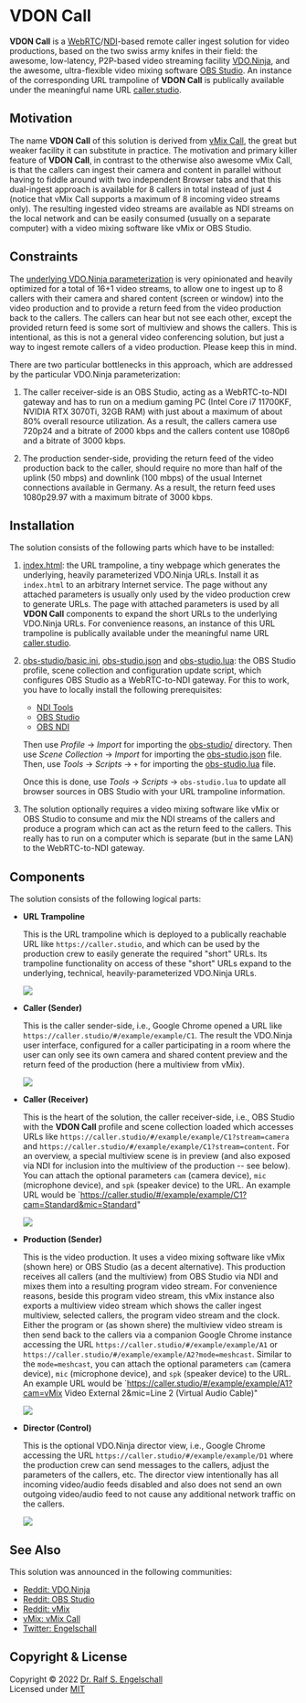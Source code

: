 
VDON Call
=========

**VDON Call** is a [WebRTC](https://en.wikipedia.org/wiki/WebRTC)/[NDI](https://ndi.tv)-based
remote caller ingest solution for video productions, based on
the two swiss army knifes in their field: the awesome, low-latency,
P2P-based video streaming facility [VDO.Ninja](https://vdo.ninja),
and the awesome, ultra-flexible video mixing software
[OBS Studio](https://obsproject.com). An instance of the
corresponding URL trampoline of **VDON Call** is publically available under
the meaningful name URL [caller.studio](https://caller.studio).

Motivation
----------

The name **VDON Call** of this solution is derived from
[vMix Call](https://www.vmix.com/products/vmix-call.aspx), the great but
weaker facility it can substitute in practice. The motivation and
primary killer feature of **VDON Call**, in contrast to the otherwise also
awesome vMix Call, is that the callers can ingest their camera and
content in parallel without having to fiddle around with two independent
Browser tabs and that this dual-ingest approach is available for 8
callers in total instead of just 4 (notice that vMix Call supports a
maximum of 8 incoming video streams only). The resulting ingested video
streams are available as NDI streams on the local network and can be
easily consumed (usually on a separate computer) with a video mixing
software like vMix or OBS Studio.

Constraints
-----------

The [underlying VDO.Ninja parameterization](https://github.com/rse/vdon-call/blob/master/index.html#L313) is very opinionated and
heavily optimized for a total of 16+1 video streams, to allow one to
ingest up to 8 callers with their camera and shared content (screen or
window) into the video production and to provide a return feed from the
video production back to the callers. The callers can hear but not see
each other, except the provided return feed is some sort of multiview
and shows the callers. This is intentional, as this is not a general
video conferencing solution, but just a way to ingest remote callers of a
video production. Please keep this in mind.

There are two particular bottlenecks in this approach, which are
addressed by the particular VDO.Ninja parameterization:

1. The caller receiver-side is an OBS Studio, acting as a WebRTC-to-NDI
   gateway and has to run on a medium gaming PC (Intel Core i7 11700KF,
   NVIDIA RTX 3070Ti, 32GB RAM) with just about a maximum of about 80%
   overall resource utilization. As a result, the callers camera use
   720p24 and a bitrate of 2000 kbps and the callers content use 1080p6
   and a bitrate of 3000 kbps.

2. The production sender-side, providing the return feed of the video
   production back to the caller, should require no more than half of
   the uplink (50 mbps) and downlink (100 mbps) of the usual Internet
   connections available in Germany. As a result, the return feed uses
   1080p29.97 with a maximum bitrate of 3000 kbps.

Installation
------------

The solution consists of the following parts which have to be installed:

1. [index.html](index.html): the URL trampoline, a
   tiny webpage which generates the underlying, heavily parameterized VDO.Ninja
   URLs. Install it as `index.html` to an arbitrary Internet service.
   The page without any attached parameters is usually only used
   by the video production crew to generate URLs. The page
   with attached parameters is used by all **VDON Call** components
   to expand the short URLs to the underlying VDO.Ninja URLs.
   For convenience reasons, an instance of this URL trampoline
   is publically available under the meaningful name URL
   [caller.studio](https://caller.studio).

2. [obs-studio/basic.ini](obs-studio/basic.ini),
   [obs-studio.json](obs-studio.json) and
   [obs-studio.lua](obs-studio.lua):
   the OBS Studio profile, scene collection and configuration update script,
   which configures OBS Studio as a WebRTC-to-NDI gateway. For this to work,
   you have to locally install the following prerequisites:

   - [NDI Tools](https://www.ndi.tv/tools/)
   - [OBS Studio](https://obsproject.com/)
   - [OBS NDI](https://github.com/Palakis/obs-ndi/)

   Then use *Profile* &rarr; *Import* for importing the
   [obs-studio/](obs-studio/) directory. Then use *Scene Collection*
   &rarr; *Import* for importing the [obs-studio.json](obs-studio.json)
   file. Then, use *Tools* &rarr; *Scripts* &rarr; `+` for importing the
   [obs-studio.lua](obs-studio.lua) file.

   Once this is done, use *Tools* &rarr; *Scripts* &rarr;
   `obs-studio.lua` to update all browser sources in OBS Studio with
   your URL trampoline information.

3. The solution optionally requires a video mixing software like vMix or
   OBS Studio to consume and mix the NDI streams of the callers and produce a
   program which can act as the return feed to the callers. This really
   has to run on a computer which is separate (but in the same LAN)
   to the WebRTC-to-NDI gateway.

Components
----------

The solution consists of the following logical parts:

- **URL Trampoline**

  This is the URL trampoline which is deployed to a publically reachable
  URL like `https://caller.studio`, and which can be used by the
  production crew to easily generate the required "short" URLs. Its
  trampoline functionality on access of these "short" URLs expand to the
  underlying, technical, heavily-parameterized VDO.Ninja URLs.

  ![](shot-1-trampoline.png)

- **Caller (Sender)**

  This is the caller sender-side, i.e., Google Chrome opened a URL
  like `https://caller.studio/#/example/example/C1`.
  The result the VDO.Ninja user interface, configured for a caller
  participating in a room where the user can only see its own camera and
  shared content preview and the return feed of the production (here
  a multiview from vMix).

  ![](shot-2-caller-sender.png)

- **Caller (Receiver)**

  This is the heart of the solution, the caller receiver-side,
  i.e., OBS Studio with the **VDON Call** profile and
  scene collection loaded which accesses URLs like
  `https://caller.studio/#/example/example/C1?stream=camera` and
  `https://caller.studio/#/example/example/C1?stream=content`. For an
  overview, a special multiview scene is in preview (and also exposed
  via NDI for inclusion into the multiview of the production -- see
  below). You can attach the optional parameters
  `cam` (camera device), `mic` (microphone device), and `spk` (speaker device)
  to the URL. An example URL would be
  `https://caller.studio/#/example/example/C1?cam=Standard&mic=Standard"

  ![](shot-3-caller-receiver.png)

- **Production (Sender)**

  This is the video production. It uses a video mixing software
  like vMix (shown here) or OBS Studio (as a decent alternative). This
  production receives all callers (and the multiview) from OBS
  Studio via NDI and mixes them into a resulting program video
  stream. For convenience reasons, beside this program video
  stream, this vMix instance also exports a multiview video stream
  which shows the caller ingest multiview, selected callers, the
  program video stream and the clock. Either the program or (as
  shown shere) the multiview video stream is then send back to the
  callers via a companion Google Chrome instance accessing the URL
  `https://caller.studio/#/example/example/A1` or
  `https://caller.studio/#/example/example/A2?mode=meshcast`.
  Similar to the `mode=meshcast`, you can attach the optional parameters
  `cam` (camera device), `mic` (microphone device), and `spk` (speaker device)
  to the URL. An example URL would be
  `https://caller.studio/#/example/example/A1?cam=vMix Video External 2&mic=Line 2 (Virtual Audio Cable)"

  ![](shot-4-production.png)

- **Director (Control)**

  This is the optional VDO.Ninja director
  view, i.e., Google Chrome accessing the URL
  `https://caller.studio/#/example/example/D1`
  where the production crew can send messages to the callers, adjust the
  parameters of the callers, etc. The director view intentionally has
  all incoming video/audio feeds disabled and also does not send an own
  outgoing video/audio feed to not cause any additional network traffic
  on the callers.

  ![](shot-5-director.png)

See Also
--------

This solution was announced in the following communities:

- [Reddit: VDO.Ninja](https://www.reddit.com/r/VDONinja/comments/ti8jz4/vdon_call_remote_caller_ingest_via_vdoninja_to/)
- [Reddit: OBS Studio](https://www.reddit.com/r/obs/comments/tihbxz/vdon_call_external_ndibased_remote_caller_ingest/)
- [Reddit: vMix](https://www.reddit.com/r/vmix/comments/ti8r3g/vdon_call_remote_caller_ingest_via_vdoninja_obs/)
- [vMix: vMix Call](https://forums.vmix.com/posts/t28731-VDON-Call--a-vMix-Call-substitute--when-parallel-camera-and-screen-sharing-is-required)
- [Twitter: Engelschall](https://twitter.com/engelschall/status/1505340731593998339)

Copyright & License
-------------------

Copyright &copy; 2022 [Dr. Ralf S. Engelschall](mailto:rse@engelschall.com)<br/>
Licensed under [MIT](https://spdx.org/licenses/MIT)

